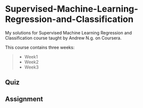 # Supervised-Machine-Learning-Regression-and-Classification

My solutions for Supervised Machine Learning Regression and Classification course taught by Andrew N.g. on Coursera.

<!-- Add piture of the course -->


This course contains three weeks:

> * Week1
> * Week2
> * Week3

## Quiz

<!-- add all topics -->

## Assignment

<!-- Describe both assignemnets-->

<!-- ## Certificate -->